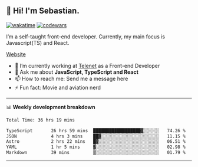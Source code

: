 ## 👋 Hi! I'm Sebastian.

[![wakatime](https://wakatime.com/badge/user/df0036c6-328a-4a39-be9b-e49417ed22a1.svg)](https://wakatime.com/@df0036c6-328a-4a39-be9b-e49417ed22a1)
[![codewars](https://www.codewars.com/users/sebavuye/badges/small)](https://www.codewars.com/users/sebavuye)

I’m a self-taught front-end developer. Currently, my main focus is Javascript(TS) and React.

[Website](https://sebastianvuye.be)

- 🔭 I’m currently working at [Telenet](https://telenet.be/) as a Front-end Developer
- 💬 Ask me about **JavaScript, TypeScript and React**
- 📫 How to reach me: Send me a message here
- ⚡ Fun fact: Movie and aviation nerd

-------

📊 **Weekly development breakdown**

<!--START_SECTION:waka-->

```txt
Total Time: 36 hrs 19 mins

TypeScript       26 hrs 59 mins  ██████████████████▓░░░░░░   74.26 %
JSON             4 hrs 3 mins    ██▓░░░░░░░░░░░░░░░░░░░░░░   11.15 %
Astro            2 hrs 22 mins   █▓░░░░░░░░░░░░░░░░░░░░░░░   06.51 %
YAML             1 hr 5 mins     ▓░░░░░░░░░░░░░░░░░░░░░░░░   02.98 %
Markdown         39 mins         ▒░░░░░░░░░░░░░░░░░░░░░░░░   01.79 %
```

<!--END_SECTION:waka-->
-------
